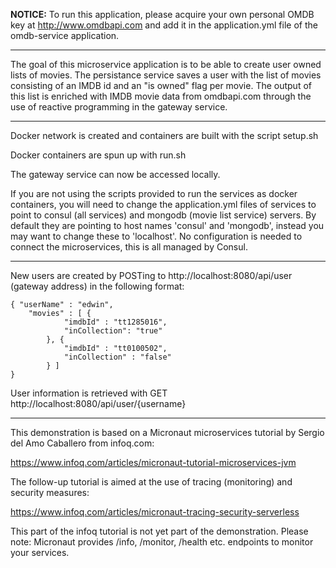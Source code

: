 <b>NOTICE:</b> To run this application, please acquire your own personal OMDB key at http://www.omdbapi.com and add it in the application.yml file of the omdb-service application.

---------

The goal of this microservice application is to be able to create user owned lists of movies. The persistance service saves a user with the list of movies consisting of an IMDB id and an "is owned" flag per movie. The output of this list is enriched with IMDB movie data from omdbapi.com through the use of reactive programming in the gateway service.

---------

Docker network is created and containers are built with the script setup.sh

Docker containers are spun up with run.sh

The gateway service can now be accessed locally.

If you are not using the scripts provided to run the services as docker containers, you will need to change the application.yml files of services to point to consul (all services) and mongodb (movie list service) servers. By default they are pointing to host names 'consul' and 'mongodb', instead you may want to change these to 'localhost'. No configuration is needed to connect the microservices, this is all managed by Consul.

---------

New users are created by POSTing to http://localhost:8080/api/user (gateway address) in the following format:

```
{ "userName" : "edwin", 
	"movies" : [ {
			"imdbId" : "tt1285016",
			"inCollection": "true"
		}, {
			"imdbId" : "tt0100502",
			"inCollection" : "false"
		} ]
}
```

User information is retrieved with GET http://localhost:8080/api/user/{username} 

---------

This demonstration is based on a Micronaut microservices tutorial by Sergio del Amo Caballero from infoq.com:

https://www.infoq.com/articles/micronaut-tutorial-microservices-jvm

The follow-up tutorial is aimed at the use of tracing (monitoring) and security measures:

https://www.infoq.com/articles/micronaut-tracing-security-serverless

This part of the infoq tutorial is not yet part of the demonstration. Please note: Micronaut provides /info, /monitor, /health etc. endpoints to monitor your services.
